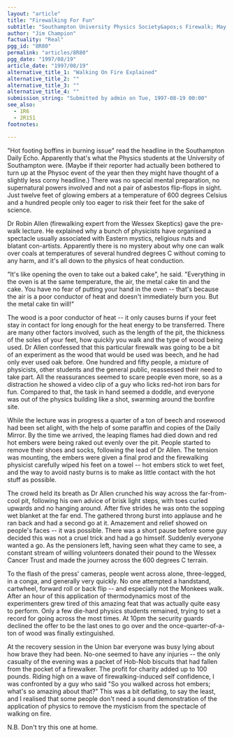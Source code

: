 ```yaml
---
layout: "article"
title: "Firewalking For Fun"
subtitle: "Southampton University Physics Society&apos;s Firewalk; May 11, 1997"
author: "Jim Champion"
factuality: "Real"
pgg_id: "8R80"
permalink: "articles/8R80"
pgg_date: "1997/08/19"
article_date: "1997/08/19"
alternative_title_1: "Walking On Fire Explained"
alternative_title_2: ""
alternative_title_3: ""
alternative_title_4: ""
submission_string: "Submitted by admin on Tue, 1997-08-19 00:00"
see_also:
  - 1R6
  - 2R151
footnotes: 

---
```

<div>
<p>"Hot footing boffins in burning issue" read the headline in the Southampton Daily Echo. Apparently that's what the Physics students at the University of Southampton were. (Maybe if their reporter had actually been bothered to turn up at the Physoc event of the year then they might have thought of a slightly less corny headline.) There was no special mental preparation, no supernatural powers involved and not a pair of asbestos flip-flops in sight. Just twelve feet of glowing embers at a temperature of 600 degrees Celsius and a hundred people only too eager to risk their feet for the sake of science.</p>
<p>Dr Robin Allen (firewalking expert from the Wessex Skeptics) gave the pre-walk lecture. He explained why a bunch of physicists have organised a spectacle usually associated with Eastern mystics, religious nuts and blatant con-artists. Apparently there is no mystery about why one can walk over coals at temperatures of several hundred degrees C without coming to any harm, and it's all down to the physics of heat conduction.</p>
<p>"It's like opening the oven to take out a baked cake", he said. "Everything in the oven is at the same temperature, the air, the metal cake tin and the cake. You have no fear of putting your hand in the oven -- that's because the air is a poor conductor of heat and doesn't immediately burn you. But the metal cake tin will!"</p>
<p>The wood is a poor conductor of heat -- it only causes burns if your feet stay in contact for long enough for the heat energy to be transferred. There are many other factors involved, such as the length of the pit, the thickness of the soles of your feet, how quickly you walk and the type of wood being used. Dr Allen confessed that this particular firewalk was going to be a bit of an experiment as the wood that would be used was beech, and he had only ever used oak before. One hundred and fifty people, a mixture of physicists, other students and the general public, reassessed their need to take part. All the reassurances seemed to scare people even more, so as a distraction he showed a video clip of a guy who licks red-hot iron bars for fun. Compared to that, the task in hand seemed a doddle, and everyone was out of the physics building like a shot, swarming around the bonfire site.</p>
<p>While the lecture was in progress a quarter of a ton of beech and rosewood had been set alight, with the help of some paraffin and copies of the Daily Mirror. By the time we arrived, the leaping flames had died down and red hot embers were being raked out evenly over the pit. People started to remove their shoes and socks, following the lead of Dr Allen. The tension was mounting, the embers were given a final prod and the firewalking physicist carefully wiped his feet on a towel -- hot embers stick to wet feet, and the way to avoid nasty burns is to make as little contact with the hot stuff as possible.</p>
<p>The crowd held its breath as Dr Allen crunched his way across the far-from-cool pit, following his own advice of brisk light steps, with toes curled upwards and no hanging around. After five strides he was onto the sopping wet blanket at the far end. The gathered throng burst into applause and he ran back and had a second go at it. Amazement and relief showed on people's faces -- it was possible. There was a short pause before some guy decided this was not a cruel trick and had a go himself. Suddenly everyone wanted a go. As the pensioners left, having seen what they came to see, a constant stream of willing volunteers donated their pound to the Wessex Cancer Trust and made the journey across the 600 degrees C terrain.</p>
<p>To the flash of the press' cameras, people went across alone, three-legged, in a conga, and generally very quickly. No one attempted a handstand, cartwheel, forward roll or back flip -- and especially not the Monkees walk. After an hour of this application of thermodynamics most of the experimenters grew tired of this amazing feat that was actually quite easy to perform. Only a few die-hard physics students remained, trying to set a record for going across the most times. At 10pm the security guards declined the offer to be the last ones to go over and the once-quarter-of-a-ton of wood was finally extinguished.</p>
<p>At the recovery session in the Union bar everyone was busy lying about how brave they had been. No-one seemed to have any injuries -- the only casualty of the evening was a packet of Hob-Nob biscuits that had fallen from the pocket of a firewalker. The profit for charity added up to 100 pounds. Riding high on a wave of firewalking-induced self confidence, I was confronted by a guy who said "So you walked across hot embers; what's so amazing about that?" This was a bit deflating, to say the least, and I realised that some people don't need a sound demonstration of the application of physics to remove the mysticism from the spectacle of walking on fire.</p>
<p>N.B. Don't try this one at home.</p>
</div>
